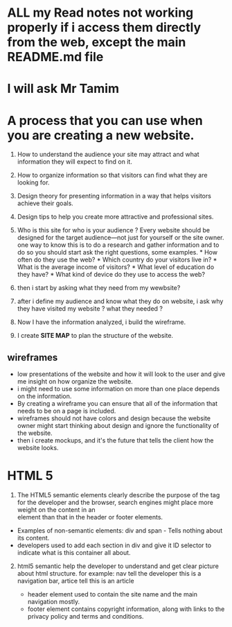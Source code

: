 # **ALL my Read notes not working properly if i access them directly from the web, except the main README.md file**
# I will ask Mr Tamim

# A process that you can use when you are creating a new website.
  
  1. How to understand the audience your site may attract and what information they will expect to find on it.
  2. How to organize information so that visitors can find what they are looking for.
  3. Design theory for presenting information in a way that helps visitors achieve their goals.
  4. Design tips to help you create more attractive and professional sites.
  
 1. Who is this site for who is your audience ?
   Every website should be designed for the target audience—not just for yourself or the site owner. 
   one way to know this is to do a research and gather information and to do so you should start ask the right questions, some examples.
         * How often do they use the web?
         * Which country do your visitors live in?
         * What is the average income of visitors?
         * What level of education do they have?
         * What kind of device do they use to access the web?
         
   2. then i start by asking what they need from my wewbsite?
   3. after i define my audience and know what they do on website,
   i ask why they have visited my website ? what they needed ?
   3. Now I have the information analyzed, i build the wireframe.
   4. I create **SITE MAP** to plan the structure of the website.
   
## wireframes
   * low presentations of the website and how it will look to the user and give me insight on how organize the website.
   * i might need to use some information on more than one place depends on the information.
   * By creating a wireframe you can ensure that all of the information that needs to be on a page is included.
   * wireframes should not have colors and design because the website owner might start thinking about
   design and ignore the functionality of the website.
   * then i create mockups, and it's the future that tells the client how the website looks.


# HTML 5
   1. The HTML5 semantic elements clearly describe the purpose of the tag for the developer and the browser, search
     engines might place more weight on the content in an <article> element than that in the header or footer elements.
   
   * Examples of non-semantic elements: div and span - Tells nothing about its content.
   * developers used to add each section in div and give it ID selector to indicate what is this container all about.   

   2. html5 semantic help the developer to understand and get clear picture about html structure.
       for example: nav tell the developer this is a navigation bar, artice tell this is an article
       
       * header element used to contain the site name and the main navigation mostly.
       * footer element contains copyright information, along with links to the privacy policy and terms and conditions.
       
   

